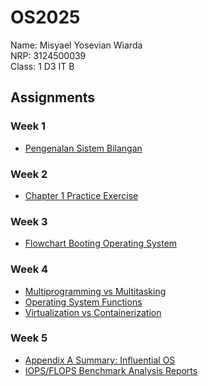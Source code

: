 # OS2025
Name: Misyael Yosevian Wiarda <br>
NRP: 3124500039 <br>
Class: 1 D3 IT B <br>

## Assignments
### Week 1
- [Pengenalan Sistem Bilangan](https://github.com/yosmisyael/SisOp-2025/blob/main/week-1/intro_number_systems.md)
### Week 2
- [Chapter 1 Practice Exercise](https://github.com/yosmisyael/SisOp-2025/blob/main/week-2/chapter1-practice-exercise-solution.md)
### Week 3
- [Flowchart Booting Operating System](https://github.com/yosmisyael/SisOp-2025/blob/main/week-3/boot_process_flowchart.png)
### Week 4
- [Multiprogramming vs Multitasking](https://github.com/yosmisyael/SisOp-2025/blob/main/week-4/multiprogramming_vs_multitasking.md)
- [Operating System Functions](https://github.com/yosmisyael/SisOp-2025/blob/main/week-4/operating_system_functions.md)
- [Virtualization vs Containerization](https://github.com/yosmisyael/SisOp-2025/blob/main/week-4/virtualization_containerization_wsl.md)
### Week 5
- [Appendix A Summary: Influential OS](https://github.com/yosmisyael/SisOp-2025/blob/main/week-5/appendix-A-summary.md)
- [IOPS/FLOPS Benchmark Analysis Reports]()
